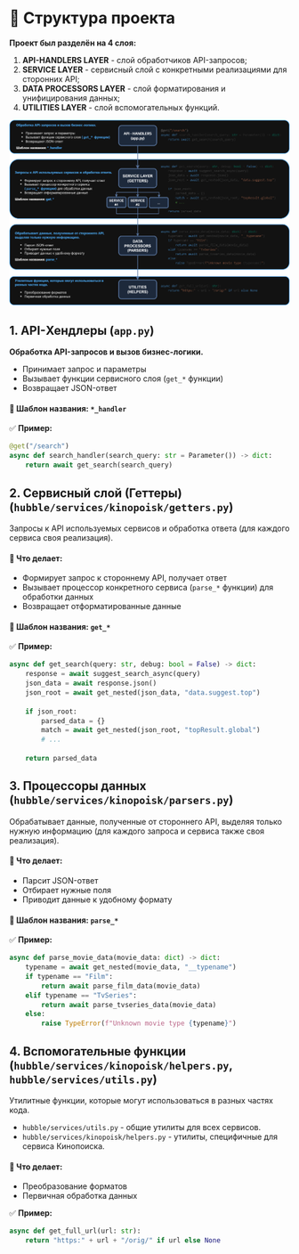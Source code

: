# **🧱 Структура проекта**

**Проект был разделён на 4 слоя:**

1. **API-HANDLERS LAYER** - слой обработчиков API-запросов;
2. **SERVICE LAYER** - сервисный слой с конкретными реализациями для сторонних API;
3. **DATA PROCESSORS LAYER** - слой форматирования и унифицирования данных;
4. **UTILITIES LAYER** - слой вспомогательных функций.

![Project Layers](schemes/layers.png)

## **1. API-Хендлеры (`app.py`)**

**Обработка API-запросов и вызов бизнес-логики.**

-   Принимает запрос и параметры
-   Вызывает функции сервисного слоя (`get_*` функции)
-   Возвращает JSON-ответ

#### 🔹 **Шаблон названия:** `*_handler`

✅ **Пример:**

```python
@get("/search")
async def search_handler(search_query: str = Parameter()) -> dict:
    return await get_search(search_query)
```

## **2. Сервисный слой (Геттеры) (`hubble/services/kinopoisk/getters.py`)**

Запросы к API используемых сервисов и обработка ответа (для каждого сервиса своя реализация).

#### 🔹 **Что делает:**

-   Формирует запрос к стороннему API, получает ответ
-   Вызывает процессор конкретного сервиса (`parse_*` функции) для обработки данных
-   Возвращает отформатированные данные

#### 🔹 **Шаблон названия:** `get_*`

✅ **Пример:**

```python
async def get_search(query: str, debug: bool = False) -> dict:
    response = await suggest_search_async(query)
    json_data = await response.json()
    json_root = await get_nested(json_data, "data.suggest.top")

    if json_root:
        parsed_data = {}
        match = await get_nested(json_root, "topResult.global")
        # ...

    return parsed_data
```

## **3. Процессоры данных (`hubble/services/kinopoisk/parsers.py`)**

Обрабатывает данные, полученные от стороннего API, выделяя только нужную информацию (для каждого запроса и сервиса также своя реализация).

#### 🔹 **Что делает:**

-   Парсит JSON-ответ
-   Отбирает нужные поля
-   Приводит данные к удобному формату

#### 🔹 **Шаблон названия:** `parse_*`

✅ **Пример:**

```python
async def parse_movie_data(movie_data: dict) -> dict:
    typename = await get_nested(movie_data, "__typename")
    if typename == "Film":
        return await parse_film_data(movie_data)
    elif typename == "TvSeries":
        return await parse_tvseries_data(movie_data)
    else:
        raise TypeError(f"Unknown movie type {typename}")
```

## **4. Вспомогательные функции (`hubble/services/kinopoisk/helpers.py`, `hubble/services/utils.py`)**

Утилитные функции, которые могут использоваться в разных частях кода.

-   `hubble/services/utils.py` - общие утилиты для всех сервисов.
-   `hubble/services/kinopoisk/helpers.py` - утилиты, специфичные для сервиса Кинопоиска.

#### 🔹 **Что делает:**

-   Преобразование форматов
-   Первичная обработка данных

✅ **Пример:**

```python
async def get_full_url(url: str):
    return "https:" + url + "/orig/" if url else None
```
